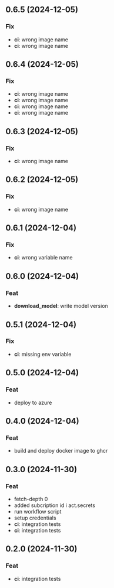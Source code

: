 ## 0.6.5 (2024-12-05)

### Fix

- **ci**: wrong image name
- **ci**: wrong image name

## 0.6.4 (2024-12-05)

### Fix

- **ci**: wrong image name
- **ci**: wrong image name
- **ci**: wrong image name
- **ci**: wrong image name

## 0.6.3 (2024-12-05)

### Fix

- **ci**: wrong image name

## 0.6.2 (2024-12-05)

### Fix

- **ci**: wrong image name

## 0.6.1 (2024-12-04)

### Fix

- **ci**: wrong variable name

## 0.6.0 (2024-12-04)

### Feat

- **download_model**: write model version

## 0.5.1 (2024-12-04)

### Fix

- **ci**: missing env variable

## 0.5.0 (2024-12-04)

### Feat

- deploy to azure

## 0.4.0 (2024-12-04)

### Feat

- build and deploy docker image to ghcr

## 0.3.0 (2024-11-30)

### Feat

- fetch-depth 0
- added subcription id i act.secrets
- run workflow script
- setup credentials
- **ci**: integration tests
- **ci**: integration tests

## 0.2.0 (2024-11-30)

### Feat

- **ci**: integration tests
